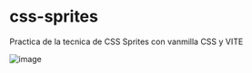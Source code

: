 # css-sprites

Practica de la tecnica de CSS Sprites con vanmilla CSS y VITE

![image](https://user-images.githubusercontent.com/58112459/159385196-b50aac01-0699-4d64-a56b-19dea9e98821.png)

